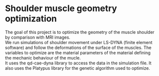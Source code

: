 # Shoulder muscle geometry optimization
The goal of this project is to optimize the geometry of the muscle shoulder by comparison with MRI images.\
We run simulations of shoulder movement under LS-DYNA (finite element software) and follow the deformations of the surface of the muscles.
The variables to optimize are the material parameters of the material defining the mechanic behaviour of the mucle.\
It uses the qd-cae-dyna library to access the data in the simulation file. It also uses the Platypus library for the genetic algorithm used to optimize.
